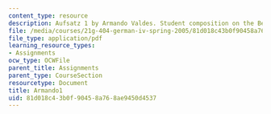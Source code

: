 ```yaml
---
content_type: resource
description: Aufsatz 1 by Armando Valdes. Student composition on the Berlin Wall.
file: /media/courses/21g-404-german-iv-spring-2005/81d018c43b0f90458a768ae9450d4537_MIT21G_404S05_aufsatz1arma.pdf
file_type: application/pdf
learning_resource_types:
- Assignments
ocw_type: OCWFile
parent_title: Assignments
parent_type: CourseSection
resourcetype: Document
title: Armando1
uid: 81d018c4-3b0f-9045-8a76-8ae9450d4537
---
```

